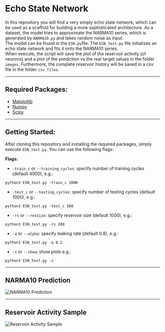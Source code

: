 # Echo State Network
In this repository you will find a very simply echo state network, which can
be used as a scaffold for building a more sophisticated architecture. As a
dataset, the model tries to approximate the NARMA10 series, which is generated
by ```NARMA10.py``` and takes random noise as input.  
The model can be found in the ```ESN.py```file.  The ```ESN_test.py``` file
initializes an echo state network and fits it onto the NARMA10 series.  
When execute, the script will save the plot of the reservoir activity (of
neurons) and a plot of the prediction vs the real target values in the folder
```images```. Furthermore, the complete reservoir history will be saved in a
csv file in the folder ```csv_files```.

---

## Required Packages:
- [Matplotlib](https://matplotlib.org/)
- [Numpy](http://www.numpy.org/)
- [Scipy](https://www.scipy.org/)  

---

## Getting Started:
After cloning this repository and installing the required packages, simply
execute ```ESN_test.py```. You can use the following flags:

**Flags:**
- `-train_c` or `--training_cycles`: specify number of training cycles (default 4000), e.g.:
```
python3 ESN_test.py -train_c 2000
```

- `-test_c` or `--testing_cycles`: specify number of testing cycles (default 1000), e.g.:
```
python3 ESN_test.py -test_c 500
```

- `-rs` or `--resSize`: specify reservoir size (default 1000), e.g.:
```
python3 ESN_test.py -rs 200
```

- `-a` or `--alpha`: specify leaking rate (default 0.8), e.g.:
```
python3 ESN_test.py -a 0.2
```

- `-s` or `--show`: show plots e.g.:
```
python3 ESN_test.py -s
```

---

## NARMA10 Prediction
![NARMA10 Prediction]()

---

## Reservoir Activity Sample
![Reservoir Activity Sample]()
